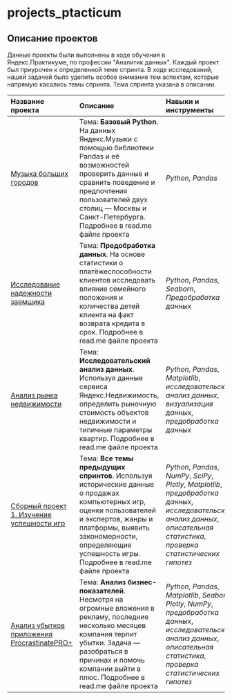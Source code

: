 # projects_ptacticum
## Описание проектов

Данные проекты были выполнены в ходе обучения в Яндекс.Практикуме, по профессии "Аналитик данных".
Каждый проект был приурочен к определенной теме спринта. В ходе исследований, нашей задачей было уделить 
особое внимание тем аспектам, которые напрямую касались темы спринта. Тема спринта указана в описании.

| Название проекта | Описание | Навыки и инструменты | 
| :---------------------- | :---------------------- | :---------------------- |
|[Музыка больших городов](https://github.com/leonid14523/projects_ptacticum/blob/main/music_project/music_project.ipynb) |Тема: **Базовый Python**. На данных Яндекс.Музыки c помощью библиотеки Pandas и её возможностей проверить данные и сравнить поведение и предпочтения пользователей двух столиц — Москвы и Санкт-Петербурга.  Подробнее в read.me файле проекта | *Python*, *Pandas* |
|[Исследование надежности заемщика](https://github.com/leonid14523/projects_ptacticum/blob/main/banks/bank_p.ipynb) |Тема: **Предобработка данных**. На основе статистики о платёжеспособности клиентов исследовать влияние семейного положения и количества детей клиента на факт возврата кредита в срок.  Подробнее в read.me файле проекта | *Python*, *Pandas*, *Seaborn*, *Предобработка данных* |
|[Анализ рынка недвижимости](https://github.com/leonid14523/projects_ptacticum/blob/main/real%20estate%20anlysis/realestate_p.ipynb) |Тема: **Исследовательский анализ данных**. Используя данные сервиса Яндекс.Недвижимость, определить рыночную стоимость объектов недвижимости и типичные параметры квартир.  Подробнее в read.me файле проекта | *Python*, *Pandas*, *Matplotlib*, *исследовательский анализ данных*, *визуализация данных*, *предобработка данных*|
|[Сборный проект 1. Изучение успешности игр](https://github.com/leonid14523/projects_ptacticum/blob/main/game_analysis/games_s1_p.ipynb) |Тема: **Все темы предыдущих спринтов**. Используя исторические данные о продажах компьютерных игр, оценки пользователей и экспертов, жанры и платформы, выявить закономерности, определяющие успешность игры. Подробнее в read.me файле проекта | *Python*, *Pandas*, *NumPy*, *SciPy*, *Plotly*, *Matplotlib*, *предобработка данных*, *исследовательский анализ данных*, *описательная статистика*, *проверка статистических гипотез* |
|[Анализ убытков приложения ProcrastinatePRO+](https://github.com/leonid14523/projects_ptacticum/blob/main/ProcrastinatePro%2B/channels_p.ipynb) |Тема: **Анализ бизнес-показателей**. Несмотря на огромные вложения в рекламу, последние несколько месяцев компания терпит убытки. Задача — разобраться в причинах и помочь компании выйти в плюс. Подробнее в read.me файле проекта | *Python*, *Pandas*, *Matplotlib*, *Seaborn*, *Plotly*, *NumPy*, *предобработка данных*, *исследовательский анализ данных*, *описательная статистика*, *проверка статистических гипотез* |
